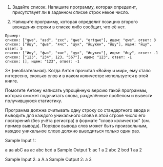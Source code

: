 1. Задайте список. Напишите программу, которая определит, присутствует ли в заданном списке строк некое число.

2. Напишите программу, которая определит позицию второго вхождения строки в списке либо сообщит, что её нет.

>
    Пример:
    список: ["qwe", "asd", "zxc", "qwe", "ertqwe"], ищем: "qwe", ответ: 3
    список: ["йцу", "фыв", "ячс", "цук", "йцукен", "йцу"], ищем: "йцу", ответ: 5
    список: ["йцу", "фыв", "ячс", "цук", "йцукен"], ищем: "йцу", ответ: -1
    список: ["123", "234", 123, "567"], ищем: "123", ответ: -1
    список: [], ищем: "123", ответ: -1

3* (необзательная).
Когда Антон прочитал «Войну и мир», ему стало интересно, сколько слов и в каком количестве используется в этой книге.

Помогите Антону написать упрощённую версию такой программы, которая сможет подсчитать слова, разделённые пробелом и вывести получившуюся статистику.

Программа должна считывать одну строку со стандартного ввода и выводить для каждого уникального слова в этой строке число его повторений (без учёта регистра) в формате "слово количество" (см. пример вывода).
Порядок вывода слов может быть произвольным, каждое уникальное слово﻿ должно выводиться только один раз.

Sample Input 1:

a aa abC aa ac abc bcd a
Sample Output 1:
ac 1
a 2
abc 2
bcd 1
aa 2

Sample Input 2:
a A a
Sample Output 2:
a 3